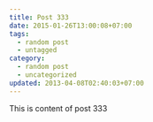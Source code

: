 ```yaml
---
title: Post 333
date: 2015-01-26T13:00:08+07:00
tags:
  - random post
  - untagged
category:
  - random post
  - uncategorized
updated: 2013-04-08T02:40:03+07:00
---
```

This is content of post 333